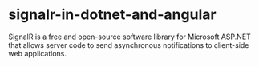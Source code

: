 # signalr-in-dotnet-and-angular
SignalR is a free and open-source software library for Microsoft ASP.NET that allows server code to send asynchronous notifications to client-side web applications.
